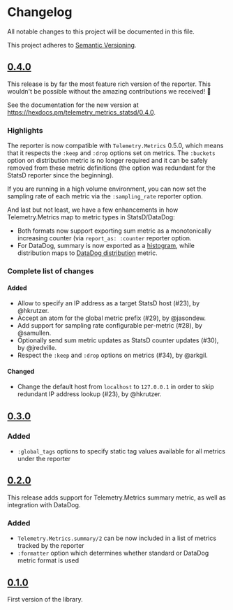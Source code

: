 # Changelog

All notable changes to this project will be documented in this file.

This project adheres to [Semantic Versioning](https://semver.org/spec/v2.0.0.html).

## [0.4.0](https://github.com/beam-telemetry/telemetry_metrics_statsd/tree/v0.4.0)

This release is by far the most feature rich version of the reporter. This wouldn't be possible without the amazing contributions we received! 💛

See the documentation for the new version at https://hexdocs.pm/telemetry_metrics_statsd/0.4.0.

### Highlights

The reporter is now compatible with `Telemetry.Metrics` 0.5.0, which means that it respects the `:keep` and `:drop` options set on metrics.
The `:buckets` option on distribution metric is no longer required and it can be safely removed from these metric definitions (the option was redundant for the StatsD reporter since the beginning).

If you are running in a high volume environment, you can now set the sampling rate of each metric via the `:sampling_rate` reporter option.

And last but not least, we have a few enhancements in how Telemetry.Metrics map to metric types in StatsD/DataDog:

- Both formats now support exporting sum metric as a monotonically increasing counter (via `report_as: :counter` reporter option.
- For DataDog, summary is now exported as a [histogram](https://docs.datadoghq.com/developers/metrics/types/?tab=histogram#metric-types), while distribution maps to [DataDog distribution](https://docs.datadoghq.com/developers/metrics/types/?tab=distribution#metric-types) metric.

### Complete list of changes

#### Added

- Allow to specify an IP address as a target StatsD host (#23), by @hkrutzer.
- Accept an atom for the global metric prefix (#29), by @jasondew.
- Add support for sampling rate configurable per-metric (#28), by @samullen.
- Optionally send sum metric updates as StatsD counter updates (#30), by @jredville.
- Respect the `:keep` and `:drop` options on metrics (#34), by @arkgil.

#### Changed

-  Change the default host from `localhost` to `127.0.0.1` in order to skip redundant IP address lookup (#23), by @hkrutzer.

## [0.3.0](https://github.com/beam-telemetry/telemetry_metrics_statsd/tree/v0.3.0)

### Added

- `:global_tags` options to specify static tag values available for all metrics under the reporter

## [0.2.0](https://github.com/beam-telemetry/telemetry_metrics_statsd/tree/v0.2.0)

This release adds support for Telemetry.Metrics summary metric, as well as integration with DataDog.

### Added

- `Telemetry.Metrics.summary/2` can be now included in a list of metrics tracked by the reporter
- `:formatter` option which determines whether standard or DataDog metric format is used

## [0.1.0](https://github.com/beam-telemetry/telemetry_metrics_statsd/tree/v0.1.0)

First version of the library.

